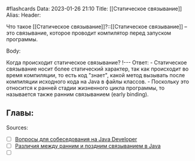 #flashcards
Data: 2023-01-26 21:10
Title: [[Статическое связывание]]
Alias:
Header:

Что такое [[Статическое связывание]]?::[[Статическое связывание]] – это связывание, которое проводит компилятор перед запуском программы.
<!--SR:!2023-02-05,1,130-->




Body:



Когда происходит статическое связывание?
!---
Ответ:
	- Статическое связывание носит более статический характер, так как происходит во время компиляции, то есть код "знает", какой метод вызывать после компиляции исходного кода на Java в файлы классов. 
	- Поскольку это относится к ранней стадии жизненного цикла программы, то называется также ранним связыванием (early binding).
<!--SR:!2023-02-05,2,130-->




Главы:
-


Sources:
- [ ] [Вопросы для собеседования на Java Developer](https://github.com/enhorse/java-interview/blob/master/README.md#%D0%9E%D0%9E%D0%9F)
- [ ] [Различия между ранним и поздним связыванием в Java](https://javarush.com/groups/posts/439-razlichija-mezhdu-rannim-i-pozdnim-svjazihvaniem-v-java)
- [ ] []()
